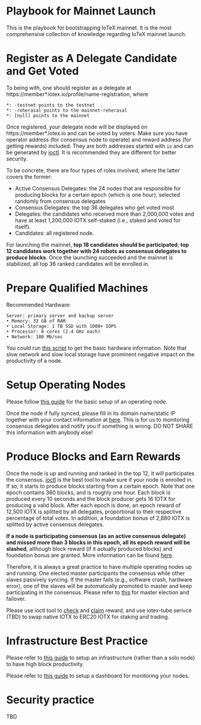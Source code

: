 # Playbook for Mainnet Launch

This is the playbook for bootstrapping IoTeX mainnet. It is the most comprehensive collection of knowledge regarding IoTeX mainnet launch.

# Register as A Delegate Candidate and Get Voted
To being with, one should register as a delegate at https://member*.iotex.io/profile/name-registration, where
```
*: -testnet points to the testnet
*: -reherasal points to the mainnet-reherasal
*: [null] points to the mainnet
```
Once registered, your delegate node will be displayed on https://member*.iotex.io and can be voted by voters. Make sure you have operator address (for consensus node to operate) and reward address (for getting rewards) included. They are both addresses started with `io` and can be generated by [ioctl](https://docs.iotex.io/#create-account-s). It is recommended they are different for better security.

To be concrete, there are four types of roles involved, where the latter covers the former:
- Active Consensus Delegates: the 24 nodes that are responsible for producing blocks for a certain epoch (which is one hour), selected randomly from consensus delegates
- Consensus Delegates: the top 36 delegates who get voted most
- Delegates: the candidates who received more than 2,000,000 votes and have at least 1,200,000 IOTX self-staked (i.e., staked and voted for itself).
- Candidates: all registered node.

For launching the mainnet, **top 18 candidates should be participated**; **top 12 candidates work together with 24 robots as consensus delegates to produce blocks**. Once the launching succeeded and the mainnet is stabilized, all top 36 ranked candidates will be enrolled in.

# Prepare Qualified Machines
Recommended Hardware:
```  
Server: primary server and backup server
• Memory: 32 GB of RAM
• Local Storage: 1 TB SSD with 1000+ IOPS
• Processor: 8 cores (2.4 GHz each)
• Network: 100 Mb/sec
```

You could run [this script](https://raw.githubusercontent.com/iotexproject/iotex-bootstrap/master/scripts/get_systemstat.sh) to get the basic hardware information. Note that slow network and slow local storage have prominent negative impact on the productivity of a node.

# Setup Operating Nodes
Please follow [this guide](https://github.com/iotexproject/iotex-bootstrap/blob/master/README.md) for the basic setup of an operating node.

Once the node if fully synced, please fill in its domain name/static IP together with your contact information at [here](https://member.iotex.io/profile/technical/). This is for us to monitoring consensus delegates and notify you if something is wrong. DO NOT SHARE this information with anybody else!

# Produce Blocks and Earn Rewards
Once the node is up and running and ranked in the top 12, it will participates the consensus. [ioctl](https://docs.iotex.io/#cli-command-line-interface) is the best tool to make sure if your node is enrolled in. If so, it starts to produce blocks starting from a certain epoch. Note that one epoch contains 360 blocks, and is roughly one hour. Each block is produced every 10 seconds and the block producer gets 16 IOTX for producing a valid block. After each epoch is done, an epoch reward of 12,500 IOTX is splitted by all delegates, proportional to their respective percentage of total votes. In addition, a foundation bonus of 2,880 IOTX is splitted by active consensus delegates.

**If a node is participating consensus (as an active consensus delegate) and missed more than 3 blocks in this epoch, all its epoch reward will be slashed**, although block reward (if it actually produced blocks) and foundation bonus are granted. More information can be found [here](https://iotex.io/consensus-delegate-handbook.pdf).

Therefore, it is always a great practice to have multiple operating nodes up and running. One elected master participants the consensus while other slaves passively syncing. If the master fails (e.g., software crash, hardware error), one of the slaves will be automatically promoted to master and keep participating in the consensus. Please refer to [this](TBD) for master election and failover.

Please use ioctl tool to [check](https://docs.iotex.io/#query-reward) and [claim](https://docs.iotex.io/#claim-reward) reward, and use iotex-tube serivce (TBD) to swap native IOTX to ERC20 IOTX for staking and trading.

# Infrastructure Best Practice
Please refer to [this guide](https://github.com/iotexproject/iotex-bootstrap/blob/master/infra/infraguide.md) to setup an infrastructure (rather than a solo node) to have high block productivity.

Please refer to [this guide](https://github.com/iotexproject/iotex-bootstrap/tree/master/infra/monitoring) to setup a dashboard for monitoring your nodes.

# Security practice
TBD
